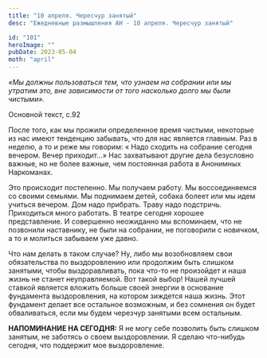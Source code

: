 ```yaml
---
title: "10 апреля. Чересчур занятый"
desc: "Ежедневные размышления АН - 10 апреля. Чересчур занятый"

id: "101"
heroImage: ""
pubDate: 2023-05-04
moth: "april"
---
```


_«Мы должны пользоваться тем, что узнаем на собрании или мы утратим это, вне
зависимости от того насколько долго мы были чистыми»._

Основной текст, с.92

После того, как мы прожили определенное время чистыми, некоторые из нас имеют
тенденцию забывать, что для нас является главным. Раз в неделю, а то и реже мы
говорим: « Надо сходить на собрание сегодня вечером. Вечер приходит…» Нас
захватывают другие дела безусловно важные, но не более важные, чем постоянная
работа в Анонимных Наркоманах.

Это происходит постепенно. Мы получаем работу. Мы воссоединяемся со своими
семьями. Мы поднимаем детей, собака болеет или мы идем учиться вечером. Дом
надо прибрать. Траву надо подстричь. Приходиться много работать. В театре
сегодня хорошее представление. И совершенно неожиданно мы вспоминаем, что не
позвонили наставнику, не были на собрании, не поговорили с новичком, а то и
молиться забываем уже давно.

Что нам делать в таком случае? Ну, либо мы возобновляем свои обязательства по
выздоровлению или продолжим быть слишком занятыми, чтобы выздоравливать, пока
что-то не произойдет и наша жизнь не станет неуправляемой. Вот такой выбор!
Нашей лучшей ставкой является вложить больше своей энергии в основание
фундамента выздоровления, на котором зиждется наша жизнь. Этот фундамент
делает все остальное возможным, и без сомнения он будет обваливаться, если мы
будем черезчур занятыми всем остальным.

**НАПОМИНАНИЕ НА СЕГОДНЯ:** Я не могу себе позволить быть слишком занятым, не
заботясь о своем выздоровлении. Я сделаю что-нибудь сегодня, что поддержит мое
выздоровление.
